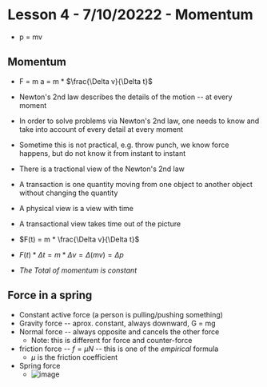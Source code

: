 # Lesson 4 - 7/10/20222 - Momentum

* p = mv

## Momentum

* F = m a = m * $\frac{\Delta v}{\Delta t}$
* Newton's 2nd law describes the details of the motion -- at every moment
* In order to solve problems via Newton's 2nd law, one needs to know and take into account of every detail at every moment
* Sometime this is not practical, e.g. throw punch, we know force happens, but do not know it from instant to instant

* There is a tractional view of the Newton's 2nd law
* A transaction is one quantity moving from one object to another object without changing the quantity 
* A physical view is a view with time
* A transactional view takes time out of the picture

* $F(t) = m * \frac{\Delta v}{\Delta t}$
* $F(t)*\Delta t = m * \Delta v = \Delta (mv) = \Delta p$
* _The Total of momentum is constant_

## Force in a spring
* Constant active force (a person is pulling/pushing something)
* Gravity force -- aprox. constant, always downward, G = mg
* Normal force -- always opposite and cancels the other force
   * Note: this is different for force and counter-force
* friction force -- $f = \mu N$  -- this is one of the *empirical* formula
   * $\mu$ is the friction coefficient
* Spring force
    * ![image](https://user-images.githubusercontent.com/71202720/178150461-13be5d7e-ca5f-41ed-b6e7-88222b3b9bac.png)
